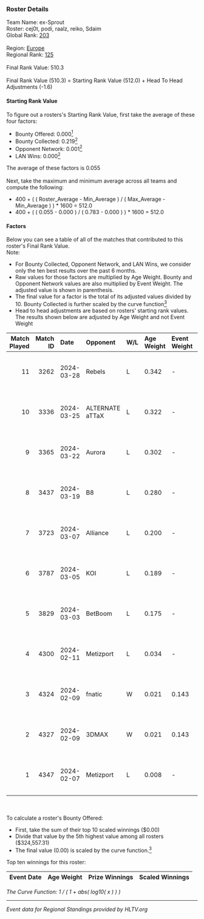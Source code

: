 ### Roster Details<br />
Team Name: ex-Sprout<br />
Roster: cej0t, podi, raalz, reiko, Sdaim<br />
Global Rank: [203](../standings_global.md)<br />
<br />
Region: [Europe]( ../standings_europe.md)<br />
Regional Rank: [125]( ../standings_europe.md)<br />
<br />
Final Rank Value:  510.3<br />
<br />
Final Rank Value (510.3) = Starting Rank Value (512.0) + Head To Head Adjustments (-1.6)<br />

#### Starting Rank Value<br />
To figure out a rosters's Starting Rank Value, first take the average of these four factors:<br />
- Bounty Offered: 0.000[<sup>1</sup>](#table2)
- Bounty Collected: 0.219[<sup>2</sup>](#table1)
- Opponent Network: 0.001[<sup>2</sup>](#table1)
- LAN Wins: 0.000[<sup>2</sup>](#table1)

The average of these factors is 0.055<br />
<br />
Next, take the maximum and minimum average across all teams and compute the following:<br />
- 400 + ( ( Roster_Average - Min_Average ) / ( Max_Average - Min_Average ) ) * 1600 = 512.0
- 400 + ( ( 0.055 - 0.000 ) / ( 0.783 - 0.000 ) ) * 1600 = 512.0


#### Factors<br />
Below you can see a table of all of the matches that contributed to this roster's Final Rank Value.<br />
Note:<br />

- For Bounty Collected, Opponent Network, and LAN Wins, we consider only the ten best results over the past 6 months.
- Raw values for those factors are multiplied by Age Weight. Bounty and Opponent Network values are also multiplied by Event Weight. The adjusted value is shown in parenthesis.
- The final value for a factor is the total of its adjusted values divided by 10. Bounty Collected is further scaled by the curve function[<sup>3</sup>](#curveFunction)
- Head to head adjustments are based on rosters' starting rank values. The results shown below are adjusted by Age Weight and not Event Weight
<span id="table1"></span><br />


| Match Played | Match ID | Date       | Opponent        | W/L | Age Weight | Event Weight | Bounty Collected | Opponent Network | LAN Wins  | H2H Adj. | Roster                               |
| -: | -: | :- | :- | :- | :- | :- | :- | :- | :- | -: | :- |
|           11 |     3262 | 2024-03-28 | Rebels          | L   | 0.342      | -            | -                | -                | -         |    -0.68 | cej0t, podi, raalz, reiko, Sdaim     |
|           10 |     3336 | 2024-03-25 | ALTERNATE aTTaX | L   | 0.322      | -            | -                | -                | -         |    -0.70 | cej0t, podi, raalz, reiko, Sdaim     |
|            9 |     3365 | 2024-03-22 | Aurora          | L   | 0.302      | -            | -                | -                | -         |    -0.01 | cej0t, podi, raalz, reiko, Sdaim     |
|            8 |     3437 | 2024-03-19 | B8              | L   | 0.280      | -            | -                | -                | -         |    -0.34 | cej0t, podi, raalz, reiko, Sdaim     |
|            7 |     3723 | 2024-03-07 | Alliance        | L   | 0.200      | -            | -                | -                | -         |    -0.82 | cej0t, raalz, reiko, Sdaim, sL1m3    |
|            6 |     3787 | 2024-03-05 | KOI             | L   | 0.189      | -            | -                | -                | -         |    -0.24 | cej0t, raalz, reiko, Sdaim, sL1m3    |
|            5 |     3829 | 2024-03-03 | BetBoom         | L   | 0.175      | -            | -                | -                | -         |    -0.03 | Buzz, cej0t, raalz, reiko, sL1m3     |
|            4 |     4300 | 2024-02-11 | Metizport       | L   | 0.034      | -            | -                | -                | -         |    -0.11 | Anlelele, cej0t, raalz, Sdaim, sL1m3 |
|            3 |     4324 | 2024-02-09 | fnatic          | W   | 0.021      | 0.143        | 0.371 (0.001)    | 0.708 (0.002)    | 0 (0.000) |     0.67 | Anlelele, cej0t, raalz, Sdaim, sL1m3 |
|            2 |     4327 | 2024-02-09 | 3DMAX           | W   | 0.021      | 0.143        | 0.506 (0.002)    | 1.000 (0.003)    | 0 (0.000) |     0.66 | Anlelele, cej0t, raalz, Sdaim, sL1m3 |
|            1 |     4347 | 2024-02-07 | Metizport       | L   | 0.008      | -            | -                | -                | -         |    -0.03 | Anlelele, cej0t, raalz, Sdaim, sL1m3 |

<br />
<span id="table2"></span><br />
To calculate a roster's Bounty Offered:<br />

- First, take the sum of their top 10 scaled winnings ($0.00)
- Divide that value by the 5th highest value among all rosters ($324,557.31)
- The final value (0.00) is scaled by the curve function.[<sup>3</sup>](#curveFunction)

Top ten winnings for this roster:<br />

| Event Date | Age Weight | Prize Winnings | Scaled Winnings |
| :- | -: | :- | :- |


<span id="curveFunction"></span>_The Curve Function: 1 / ( 1 + abs( log10( x ) ) )_<br />

---
_Event data for Regional Standings provided by HLTV.org_<br />
